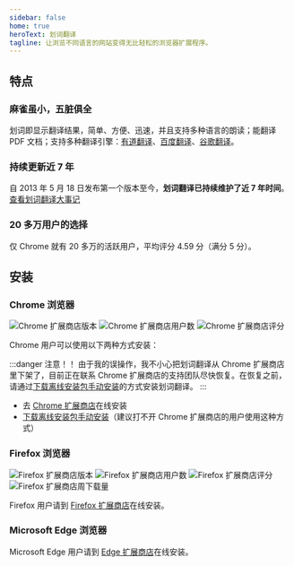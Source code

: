 ```yaml
---
sidebar: false
home: true
heroText: 划词翻译
tagline: 让浏览不同语言的网站变得无比轻松的浏览器扩展程序。
---
```


## 特点

### 麻雀虽小，五脏俱全

划词即显示翻译结果，简单、方便、迅速，并且支持多种语言的朗读；能翻译 PDF 文档；支持多种翻译引擎：[有道翻译](http://fanyi.youdao.com/)、[百度翻译](http://fanyi.baidu.com/)、[谷歌翻译](https://translate.google.cn/)。

### 持续更新近 7 年

自 2013 年 5 月 18 日发布第一个版本至今，**划词翻译已持续维护了近 7 年时间**。[查看划词翻译大事记](./histroy.html)

### 20 多万用户的选择

仅 Chrome 就有 20 多万的活跃用户，平均评分 4.59 分（满分 5 分）。

## 安装

### Chrome 浏览器 

![Chrome 扩展商店版本](https://img.shields.io/chrome-web-store/v/ikhdkkncnoglghljlkmcimlnlhkeamad.svg?style=flat-square&label=版本)
![Chrome 扩展商店用户数](https://img.shields.io/chrome-web-store/d/ikhdkkncnoglghljlkmcimlnlhkeamad.svg?style=flat-square&label=用户数)
![Chrome 扩展商店评分](https://img.shields.io/chrome-web-store/rating/ikhdkkncnoglghljlkmcimlnlhkeamad.svg?style=flat-square&label=评分)

Chrome 用户可以使用以下两种方式安装：

:::danger 注意！！
由于我的误操作，我不小心把划词翻译从 Chrome 扩展商店里下架了，目前正在联系 Chrome 扩展商店的支持团队尽快恢复。在恢复之前，请通过[下载离线安装包手动安装](./install.html)的方式安装划词翻译。
:::

- 去 [Chrome 扩展商店](https://chrome.google.com/webstore/detail/ikhdkkncnoglghljlkmcimlnlhkeamad)在线安装
- [下载离线安装包手动安装](./install.html)（建议打不开 Chrome 扩展商店的用户使用这种方式）

### Firefox 浏览器

![Firefox 扩展商店版本](https://img.shields.io/amo/v/hcfy?style=flat-square&label=版本)
![Firefox 扩展商店用户数](https://img.shields.io/amo/users/hcfy?style=flat-square&label=用户数)
![Firefox 扩展商店评分](https://img.shields.io/amo/rating/hcfy?style=flat-square&label=评分)
![Firefox 扩展商店周下载量](https://img.shields.io/amo/dw/hcfy?style=flat-square&label=周下载量)

Firefox 用户请到 [Firefox 扩展商店](https://addons.mozilla.org/zh-CN/firefox/addon/hcfy/)在线安装。

### Microsoft Edge 浏览器

Microsoft Edge 用户请到 [Edge 扩展商店](https://microsoftedge.microsoft.com/addons/detail/oikmahiipjniocckomdccmplodldodja)在线安装。

<global-footer />
